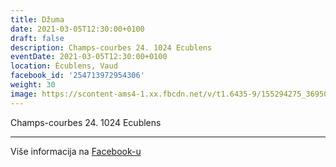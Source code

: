```yaml
---
title: Džuma
date: 2021-03-05T12:30:00+0100
draft: false
description: Champs-courbes 24. 1024 Ecublens
eventDate: 2021-03-05T12:30:00+0100
location: Écublens, Vaud
facebook_id: '254713972954306'
weight: 30
image: https://scontent-ams4-1.xx.fbcdn.net/v/t1.6435-9/155294275_3695079563921169_4909597834044538694_n.jpg?_nc_cat=101&ccb=1-7&_nc_sid=9e60e4&_nc_ohc=ciqD-sKhzoMQ7kNvwF95pmF&_nc_oc=AdntW-m61PvaMPTyeDp85wdN8WqjPJhP1z70TW1JbM9GVWRQbQGVd-XI7joANngKeD8&_nc_zt=23&_nc_ht=scontent-ams4-1.xx&edm=ABTKTjYEAAAA&_nc_gid=7gVylCqO9sCn9P5njHn0lQ&oh=00_AfNDbToFHdHbLv_KqoSj-Cnm_AvlfL7eEseKtMb4VWRNzA&oe=686F14DB
---
```


Champs-courbes 24. 1024 Ecublens

---

Više informacija na [Facebook-u](https://facebook.com/events/254713972954306)